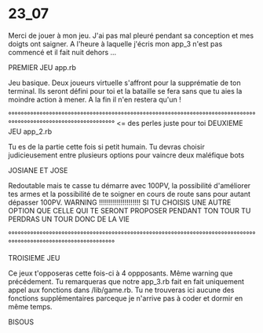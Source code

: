 # 23_07

Merci de jouer à mon jeu.
J'ai pas mal pleuré pendant sa conception et mes doigts ont saigner. 
A l'heure à laquelle j'écris mon app_3 n'est pas commencé et il fait nuit dehors ...

PREMIER JEU app.rb

Jeu basique. Deux joueurs virtuelle s'affront pour la supprématie de ton terminal.
Ils seront défini pour toi et la bataille se fera sans que tu aies la moindre action à mener.
A la fin il n'en restera qu'un !

°°°°°°°°°°°°°°°°°°°°°°°°°°°°°°°°°°°°°°°°°°°°°°°°°°°°°°°°°°°°°°°°°°°°°°°°°°°°°°°°°°°°°°°°°°°°°°°°°°°°°°°°°°°°°°°°° <= des perles juste pour toi
DEUXIEME JEU app_2.rb

Tu es de la partie cette fois si petit humain.
Tu devras choisir judicieusement entre plusieurs options pour vaincre deux maléfique bots 

JOSIANE ET JOSE

Redoutable mais te casse tu démarre avec 100PV, la possibilité d'améliorer tes armes et la possibilité de te soigner en cours de route sans pour autant dépasser 100PV.
WARNING !!!!!!!!!!!!!!!!!!!!! SI TU CHOISIS UNE AUTRE OPTION QUE CELLE QUI TE SERONT PROPOSER PENDANT TON TOUR TU PERDRAS UN TOUR DONC DE LA VIE

°°°°°°°°°°°°°°°°°°°°°°°°°°°°°°°°°°°°°°°°°°°°°°°°°°°°°°°°°°°°°°°°°°°°°°°°°°°°°°°°°°°°°°°°°°°°°°°°°°°°°°°°°°°°°°°°°

TROISIEME JEU

Ce jeux t'opposeras cette fois-ci à 4 oppposants. Même warning que précédement. Tu remarqueras que notre app_3.rb fait en fait uniquement appel aux fonctions dans /lib/game.rb. Tu ne trouveras ici aucune des fonctions supplémentaires parceque je n'arrive pas à coder et dormir en même temps.

BISOUS
